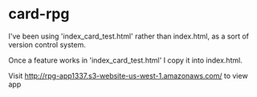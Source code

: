 # card-rpg

I've been using 'index_card_test.html' rather than index.html, as a sort of version control system.

Once a feature works in 'index_card_test.html' I copy it into index.html.

Visit
http://rpg-app1337.s3-website-us-west-1.amazonaws.com/
to view app
